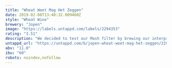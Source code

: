 ```yaml
---
title: "Wheat Weet Mag Het Zeggen"
date: 2019-02-08T13:40:32.009460Z
style: "Wheat Wine"
brewery: "Jopen"
image: "https://labels.untappd.com/labels/2294353"
rating: "3.51"
description: "We decided to test our Mash filter by brewing our interpretation of an Old English Wheat Wine. So we took Wheat malt and Crystal wheat malt and soem unmalted wheat and 2 English hops; Endeavour and Bullion. To top it of we added sage and daisy in the whirlpool and waited for magic to happen. Expect a big brew, with loads of wheat flavour, but also hoppiness and flowers. And it fun to play around with the possibilities that the brew house supplies us with."
untappd_url: "https://untappd.com/b/jopen-wheat-weet-mag-het-zeggen/2294353"
abv: "11.0"
ibu: "60"
robots: noindex,nofollow
---
```

